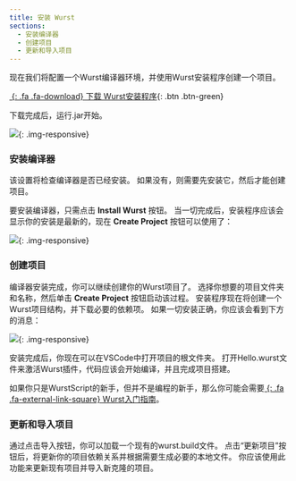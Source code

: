 ```yaml
---
title: 安装 Wurst
sections:
  - 安装编译器
  - 创建项目
  - 更新和导入项目
---
```


现在我们将配置一个Wurst编译器环境，并使用Wurst安装程序创建一个项目。

[*&nbsp;*{: .fa .fa-download} 下载 Wurst安装程序](https://peeeq.de/hudson/job/WurstSetup/lastSuccessfulBuild/artifact/downloads/WurstSetup.jar){: .btn .btn-green}

下载完成后，运行.jar开始。

![](/assets/images/setup/WurstSetup.png){: .img-responsive}

### 安装编译器

该设置将检查编译器是否已经安装。 如果没有，则需要先安装它，然后才能创建项目。

要安装编译器，只需点击 **Install Wurst** 按钮。
当一切完成后，安装程序应该会显示你的安装是最新的，现在 **Create Project** 按钮可以使用了：

![](/assets/images/setup/WurstInstallDone.png){: .img-responsive}

### 创建项目

编译器安装完成，你可以继续创建你的Wurst项目了。
选择你想要的项目文件夹和名称，然后单击 **Create Project** 按钮启动该过程。
安装程序现在将创建一个Wurst项目结构，并下载必要的依赖项。
如果一切安装正确，你应该会看到下方的消息：

![](/assets/images/setup/ProjectSetupDone.png){: .img-responsive}

安装完成后，你现在可以在VSCode中打开项目的根文件夹。
打开Hello.wurst文件来激活Wurst插件，代码应该会开始编译，并且完成项目搭建。

如果你只是WurstScript的新手，但并不是编程的新手，那么你可能会需要[*&nbsp;*{: .fa .fa-external-link-square} Wurst入门指南](tutorials/wurstbeginner.html)。

### 更新和导入项目

通过点击导入按钮，你可以加载一个现有的wurst.build文件。
点击“更新项目”按钮后，将更新你的项目依赖关系并根据需要生成必要的本地文件。
你应该使用此功能来更新现有项目并导入新克隆的项目。
